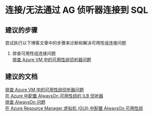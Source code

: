 <properties
    pageTitle="connectivity/cannot connect to sql through ag listener"
    description="连接/无法通过 AG 侦听器连接到 SQL "
    service="microsoft.compute"
    resource="virtualmachines"
    authors="aashu"
    displayOrder=""
    selfHelpType="generic"
    supportTopicIds="32511134"
    resourceTags="windowsSQL"
    productPesIds="14745"
    cloudEnvironments="public"
/>


# 连接/无法通过 AG 侦听器连接到 SQL 

## **建议的步骤**
尝试执行以下博客文章中的步骤来诊断和解决可用性组连接问题

1. 排查可用性组连接问题<br>
[排查 Azure VM 中的可用性组侦听器问题](https://blogs.msdn.microsoft.com/alwaysonpro/2016/02/01/troubleshooting-availability-group-listener-in-azure/)

## **建议的文档**
[排查 Azure VM 中的可用性组侦听器问题](https://blogs.msdn.microsoft.com/alwaysonpro/2016/02/01/troubleshooting-availability-group-listener-in-azure/)<br>
[在 Azure 中配置 AlwaysOn 可用性组的 ILB 侦听器](https://azure.microsoft.com/documentation/articles/virtual-machines-windows-portal-sql-server-provision/)<br>
[排查 AlwaysOn 问题](https://support.microsoft.com/help/10179/troubleshooting-alwayson-issues)<br>
[在 Azure Resource Manager 虚拟机 (GUI) 中配置 AlwaysOn 可用性组](http://azure.microsoft.com/documentation/articles/virtual-machines-windows-portal-sql-alwayson-availability-groups/)



<!--HONumber=Jul16_HO4-->


